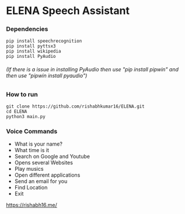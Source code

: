 # ELENA Speech Assistant
 

### Dependencies
    pip install speechrecognition 
    pip install pyttsx3
    pip install wikipedia
    pip install PyAudio
###### (If there is a issue in installing PyAudio then use "pip install pipwin" and then use "pipwin install pyaudio")

### How to run
    git clone https://github.com/rishabhkumar16/ELENA.git
    cd ELENA
    python3 main.py
    
### Voice Commands
- What is your name?
- What time is it
- Search on Google and Youtube
- Opens several Websites
- Play musics
- Open different applications
- Send an email for you
- Find Location
- Exit

https://rishabh16.me/
